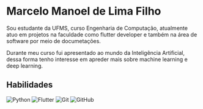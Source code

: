 # Marcelo Manoel de Lima Filho

Sou estudante da UFMS, curso Engenharia de Computação, atualmente atuo em projetos na faculdade como flutter developer e também na área de software por meio de documetações.

Durante meu curso fui apresentado ao mundo da Inteligência Artificial, dessa forma tenho interesse em apreder mais sobre machine learning e deep learning.

 ## Habilidades

 ![Python](https://img.shields.io/badge/python-black?style=for-the-badge&logo=python&logoColor=ffdd54)
 ![Flutter](https://img.shields.io/badge/Flutter-black?style=for-the-badge&logo=Flutter&logoColor=blue)
  ![Git](https://img.shields.io/badge/Git-black?style=for-the-badge&logo=Git&logoColor=orange)
  ![GitHub](https://img.shields.io/badge/GitHub-black?style=for-the-badge&logo=GitHub&logoColor=white)



 


 
